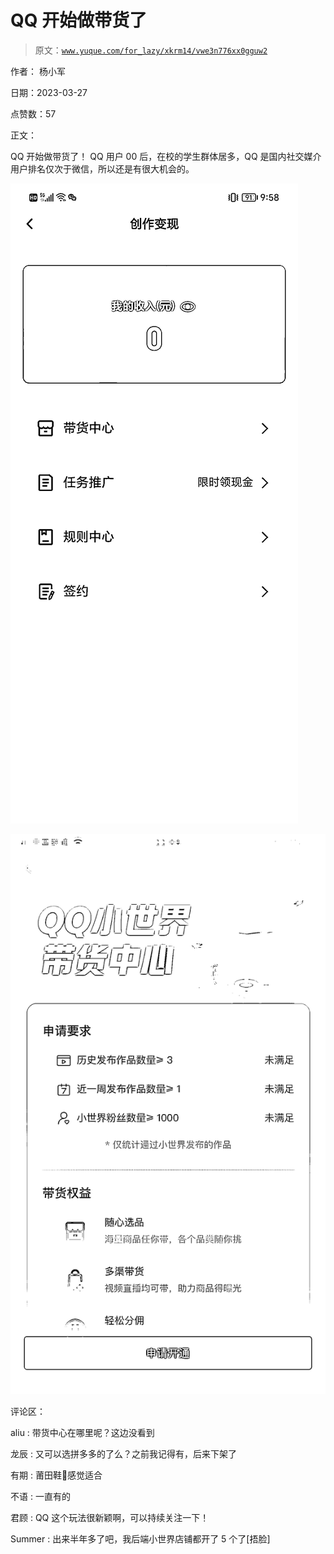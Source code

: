 # QQ 开始做带货了

> 原文：[`www.yuque.com/for_lazy/xkrm14/vwe3n776xx0gguw2`](https://www.yuque.com/for_lazy/xkrm14/vwe3n776xx0gguw2)

作者： 杨小军

日期：2023-03-27

点赞数：57

正文：

QQ 开始做带货了！ QQ 用户 00 后，在校的学生群体居多，QQ 是国内社交媒介用户排名仅次于微信，所以还是有很大机会的。

![](img/d48d0d799ac61297c6ea7e4921b619e5.png)

![](img/f4436ad86030154b72c17cec1297fbcb.png)

评论区：

aliu : 带货中心在哪里呢？这边没看到

龙辰 : 又可以选拼多多的了么？之前我记得有，后来下架了

有期 : 莆田鞋👟感觉适合

不语 : 一直有的

君顾 : QQ 这个玩法很新颖啊，可以持续关注一下！

Summer : 出来半年多了吧，我后端小世界店铺都开了 5 个了[捂脸]



